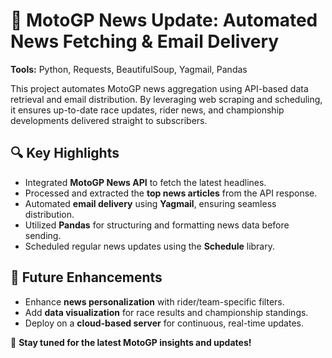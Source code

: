 # 🏁 MotoGP News Update: Automated News Fetching & Email Delivery  

**Tools:** Python, Requests, BeautifulSoup, Yagmail, Pandas  

This project automates MotoGP news aggregation using API-based data retrieval and email distribution. By leveraging web scraping and scheduling, it ensures up-to-date race updates, rider news, and championship developments delivered straight to subscribers.  

## 🔍 Key Highlights  
- Integrated **MotoGP News API** to fetch the latest headlines.  
- Processed and extracted the **top news articles** from the API response.  
- Automated **email delivery** using **Yagmail**, ensuring seamless distribution.  
- Utilized **Pandas** for structuring and formatting news data before sending.  
- Scheduled regular news updates using the **Schedule** library.  

## 🚀 Future Enhancements  
- Enhance **news personalization** with rider/team-specific filters.  
- Add **data visualization** for race results and championship standings.  
- Deploy on a **cloud-based server** for continuous, real-time updates.  

📩 **Stay tuned for the latest MotoGP insights and updates!**  
